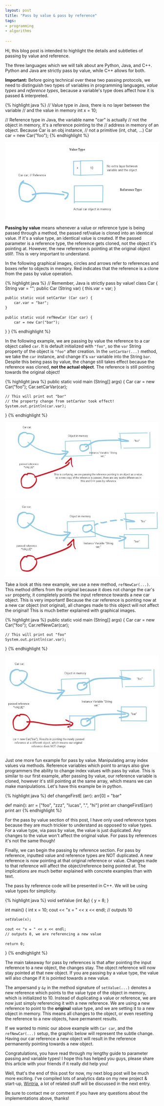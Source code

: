 ```yaml
---
layout: post
title: "Pass by value & pass by reference"
tags:
- programming
- algorithms

---
```


Hi, this blog post is intended to highlight the details and subtleties of passing by value and reference.

The three languages which we will talk about are Python, Java, and C++. Python and Java are strictly pass by value, while C++ allows for both.

<!-- We will first talk about passing by value. For many newer and modern languages, there seems to be a trend of strict pass by value restrictions. PHP, Python, Go, Java, and many more languages are all pass by value! -->

**Important:** Before going technical over these two passing protocols, we need to distinguish two types of variables in programming languages, *value types* and *reference types*, because a variable's type does affect how it is passed & interpreted.

{% highlight java %}
// Value type in Java, there is no layer between the variable 
// and the value in memory
int x = 10;

// Reference type in Java, the variable name "car" is actually 
// not the object in memory, it's  a reference pointing to the 
// address in memory of an object. Because Car is an obj instance, 
// not a primitive (int, chat, ...)
Car car = new Car("foo"); 
{% endhighlight %}

<img src="/images/Value-vs-Reference-Type.jpg" alt="Graphical representation of a reference type and a value type" />

**Passing by value** means whenever a value or reference type is being passed through a method, the passed ref/value is cloned into an identical value. If it's a value type, an identical value is created. If the passed parameter is a reference type, the reference gets cloned, not the object it's pointing at. However, the new reference is pointing at the original object still!. This is very important to understand.

In the following graphical images, circles and arrows refer to references and boxes refer to objects in memory. Red indicates that the reference is a clone from the pass by value operation.

{% highlight java %}
// Remember, Java is strictly pass by value!
class Car {
    String var = "";
    public Car (String var) { 
        this.var = var;
    }

    public static void setCarVar (Car car) {
        car.var = "bar";
    }

    public static void refNewCar (Car car) {
        car = new Car("bar");
   }
}
{% endhighlight %}

In the following example, we are passing by value the reference to a car object called `car`. It is default initialized with `"foo"`, so the `var` String property of the object is `"foo"` after creation. In the `setCarVar(...)` method, we take the `car` instance, and change it's `var` variable into the String `bar`. Despite this being pass by value, the change still takes effect because the reference was cloned, <b>not the actual object</b>. The reference is still pointing towards the original object!

{% highlight java %}
public static void main (String[] args) {
    Car car = new Car("foo");
    Car.setCarVar(car);

    // This will print out "bar"
    // the property change from setCarVar took effect!
    System.out.println(car.var);
}
{% endhighlight %}

<img src="/images/Pass-by-Val-varChange.jpg" alt="Pass by Value PT 1" />

<img src="/images/Pass-by-Val-varChange-2.jpg" alt="Pass by Value PT 2" />

Take a look at this new example, we use a new method, `refNewCar(...)`. This method differs from the original because it does not change the car's `var` property, it completely points the input reference towards a new car object. This is very important! Because the car reference is pointing now at a new car object (not original), all changes made to this object will not affect the original! This is much better explained with graphical images. 

{% highlight java %}
public static void main (String[] args) {
    Car car = new Car("foo");
    Car.refNewCar(car);

    // This will print out "foo"
    System.out.println(car.var);
}
{% endhighlight %}

<img src="/images/Pass-by-Val-redirect.jpg" alt="Pass by Value Redirect" />

Just one more fun example for pass by value. Manipulating array index values via methods. Reference variables which point to arrays also give programmers the ability to change index values with pass by value. This is similar to our first example, after passing by value, our reference variable is cloned, however it's still pointing at the same array, which means we can make manipulations. Let's have this example be in python.

{% highlight java %}
def changeFirstE (arr):
    arr[0] = "bar"

def main():
    arr = ["foo", "zzz", "lucas", ".", "hi"]
    print arr
    changeFirstE(arr)
    print arr
{% endhighlight %}

For the pass by value section of this post, I have only used reference types because they are much trickier to understand as opposed to value types. For a value type, via pass by value, the value is just duplicated. Any changes to the value won't affect the original value. For pass by references it's not the same though!

Finally, we can begin the passing by reference section. For pass by reference, inputted value and reference types are NOT duplicated. A new reference is now pointing at that original reference or value. Changes made to that reference will affect the object/reference being pointed at. The implications are much better explained with concrete examples than with text.

The pass by reference code will be presented in C++. We will be using value types for simplicity.

{% highlight java %}
void setValue (int &y) {
    y = 8;
}
 
int main() {
    int x = 10;
    cout << "x = " << x << endl;
    // outputs 10

    setValue(x);

    cout << "x = " << x << endl;
    // outputs 8, we are referencing a new value

    return 0;
}
{% endhighlight %}

The main takeaway for pass by references is that after pointing the input reference to a new object, the changes stay. The object reference will now stay pointed at that new object. If you are passing by a value type, the value will also change if it is pointed towards a new value.

The ampersand y `&y` in the method signature of `setValue(...)` denotes a new reference which points to the value type of the object in memory, which is initialized to 10. Instead of duplicating a value or reference, we are now just simply referencing it with a new reference. We are using a new reference to point to the <b>original</b> value type, and we are setting it to a new object in memory. This means all changes to the object, or even resetting the reference to a new objects, have permanent results. 

If we wanted to mimic our above example with `Car car`, and the `refNewCar(...)` setup, the graphic below will represent the subtle change. Having our car reference a new object will result in the reference permanently pointing towards a new object.
 

Congratulations, you have read through my lengthy guide to parameter passing and variable types! I hope this has helped you guys, please share this article with your friends if it really did help you!

Well, that's the end of this post for now, my next blog post will be much more exciting. I've compiled lots of analytics data on my new project & start-up, <a href="http://wintria.com">Wintria</a>, a lot of related stuff will be discussed in the next entry.

Be sure to contact me or comment if you have any questions about the implementations above, thanks!
